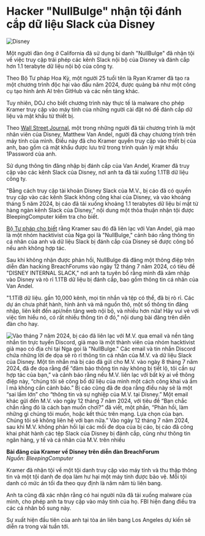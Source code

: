 # Hacker "NullBulge" nhận tội đánh cắp dữ liệu Slack của Disney

![Disney](https://www.bleepstatic.com/content/hl-images/2024/09/20/disney-magic-kindom.jpg)

Một người đàn ông ở California đã sử dụng bí danh "NullBulge" đã nhận tội về việc truy cập trái phép các kênh Slack nội bộ của Disney và đánh cắp hơn 1.1 terabyte dữ liệu nội bộ của công ty.

Theo Bộ Tư pháp Hoa Kỳ, một người 25 tuổi tên là Ryan Kramer đã tạo ra một chương trình độc hại vào đầu năm 2024, được quảng bá như một công cụ tạo hình ảnh AI trên GitHub và các nền tảng khác.

Tuy nhiên, DOJ cho biết chương trình này thực tế là malware cho phép Kramer truy cập vào máy tính của những người cài đặt nó để đánh cắp dữ liệu và mật khẩu từ thiết bị.

Theo [Wall Street Journal](https://www.wsj.com/tech/cybersecurity/disney-employee-ai-tool-hacker-cyberattack-3700c931), một trong những người đã tải chương trình là một nhân viên của Disney, Matthew Van Andel, người đã chạy chương trình trên máy tính của mình. Điều này đã cho Kramer quyền truy cập vào thiết bị của anh, bao gồm cả mật khẩu được lưu trữ trong trình quản lý mật khẩu 1Password của anh.

Sử dụng thông tin đăng nhập bị đánh cắp của Van Andel, Kramer đã truy cập vào các kênh Slack của Disney, nơi anh ta đã tải xuống 1.1TB dữ liệu công ty.

"Bằng cách truy cập tài khoản Disney Slack của M.V., bị cáo đã có quyền truy cập vào các kênh Slack không công khai của Disney, và vào khoảng tháng 5 năm 2024, bị cáo đã tải xuống khoảng 1.1 terabytes dữ liệu bí mật từ hàng ngàn kênh Slack của Disney," nội dung một thỏa thuận nhận tội được BleepingComputer kiểm tra cho biết.

[Bộ Tư pháp cho biết](https://www.justice.gov/usao-cdca/pr/santa-clarita-man-agrees-plead-guilty-hacking-disney-employees-computer-downloading) rằng Kramer sau đó đã liên lạc với Van Andel, giả mạo là một nhóm hacktivist của Nga gọi là "NullBulge," cảnh báo rằng thông tin cá nhân của anh và dữ liệu Slack bị đánh cắp của Disney sẽ được công bố nếu anh không hợp tác.

Sau khi không nhận được phản hồi, NullBulge đã đăng một thông điệp trên diễn đàn hacking BreachForums vào ngày 12 tháng 7 năm 2024, có tiêu đề "DISNEY INTERNAL SLACK," nơi anh ta tuyên bố rằng mình đã xâm nhập vào Disney và rò rỉ 1.1TB dữ liệu bị đánh cắp, bao gồm thông tin cá nhân của Van Andel.

"1.1TiB dữ liệu. gần 10,000 kênh, mọi tin nhắn và tệp có thể, đã bị rò rỉ. Các dự án chưa phát hành, hình ảnh và mã nguồn thô, một số thông tin đăng nhập, liên kết đến api/nền tảng web nội bộ, và nhiều hơn nữa! Hãy vui vẻ với việc tìm hiểu nó, có rất nhiều thông tin ở đó," nội dung bài đăng trên diễn đàn cho hay.

![Vào tháng 7 năm 2024, bị cáo đã liên lạc với M.V. qua email và nền tảng nhắn tin trực tuyến Discord, giả mạo là một thành viên của nhóm hacktivist giả mạo có địa chỉ tại Nga gọi là "NullBulge." Các email và tin nhắn Discord chứa những lời đe dọa sẽ rò rỉ thông tin cá nhân của M.V. và dữ liệu Slack của Disney. Một tin nhắn mà bị cáo đã gửi cho M.V. vào ngày 8 tháng 7 năm 2024, đã đe dọa rằng để “đảm bảo thông tin này không bị tiết lộ, tôi cần sự hợp tác của bạn,” và cảnh báo rằng nếu M.V. liên lạc với bất kỳ ai về thông điệp này, “chúng tôi sẽ công bố dữ liệu của mình một cách công khai và ầm ĩ mà không cần cảnh báo.” Bị cáo cũng đã đe dọa rằng điều này sẽ là một “sai lầm lớn” cho “thông tin và sự nghiệp của M.V. tại Disney.” Một email khác gửi đến M.V. vào ngày 12 tháng 7 năm 2024, với tiêu đề “Bạn chắc chắn rằng đó là cách bạn muốn chơi?” đã viết, một phần, “Phản hồi, làm những gì chúng tôi muốn, hoặc kết thúc trên mạng. Lựa chọn của bạn. Chúng tôi sẽ không liên hệ với bạn nữa.” Vào ngày 12 tháng 7 năm 2024, sau khi M.V. không phản hồi lại các mối đe dọa của bị cáo, bị cáo đã công khai phát hành các tệp Slack của Disney bị đánh cắp, cũng như thông tin ngân hàng, y tế và cá nhân của M.V. trên nhiều](https://www.bleepstatic.com/images/news/security/d/disney/slack-migration/breached-disney-leak.jpg)

**Bài đăng của Kramer về Disney trên diễn đàn BreachForum**  
_Nguồn: BleepingComputer_

Kramer đã nhận tội về một tội danh truy cập vào máy tính và thu thập thông tin và một tội danh đe dọa làm hư hại một máy tính được bảo vệ. Mỗi tội danh có mức án tối đa theo quy định là năm năm tù liên bang.

Anh ta cũng đã xác nhận rằng có hai người nữa đã tải xuống malware của mình, cho phép anh ta truy cập vào máy tính của họ. FBI hiện đang điều tra các cá nhân bổ sung này.

Sự xuất hiện đầu tiên của anh tại tòa án liên bang Los Angeles dự kiến sẽ diễn ra trong vài tuần tới.